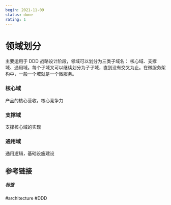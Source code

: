 ```yaml
---
begin: 2021-11-09
status: done
rating: 1
---
```


# 领域划分

主要运用于 DDD 战略设计阶段，领域可以划分为三类子域名： 核心域、支撑域、通用域。每个子域又可以继续划分为子子域，直到没有交叉为止。在微服务架构中，一般一个域就是一个微服务。

### 核心域

产品的核心营收，核心竞争力

### 支撑域

支撑核心域的实现

### 通用域

通用逻辑，基础设施建设

## 参考链接


##### 标签
#architecture #DDD 
